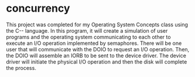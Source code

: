 # concurrency
This project was completed for my Operating System Concepts class using the C-- language. In this program, it will create a simulation of user programs and the operating system communicating to each other to execute an I/O operation implemented by semaphores. There will be one user that will communicate with the DOIO to request an I/O operation. Then, the DOIO will assemble an IORB to be sent to the device driver. The device driver will initiate the physical I/O operation and then the disk will complete the process.
